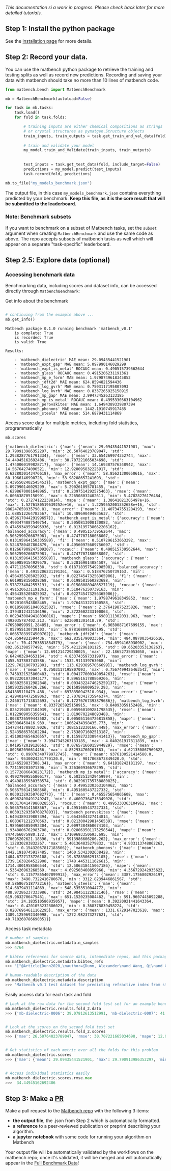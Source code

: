

*This documentation si a work in progress. Please check back later for more detailed tutorials.*


## Step 1: Install the python package

See the [installation page](installation.md) for more details.


## Step 2: Record your data.

You can use the matbench python package to retrieve the training and testing splits as well as
record new predictions. Recording and saving your data with matbench should take no more than 
10 lines of matbench code.

```python
from matbench.bench import MatbenchBenchmark

mb = MatbenchBenchmark(autoload=False)

for task in mb.tasks:
    task.load()
    for fold in task.folds:

        # training inputs are either chemical compositions as strings
        # or crystal structures as pymatgen.Structure objects
        train_inputs, train_outputs = task.get_train_and_val_data(fold)
        
        # train and validate your model
        my_model.train_and_Validate(train_inputs, train_outputs)
        
        
        test_inputs = task.get_test_data(fold, include_target=False)
        predictions = my_model.predict(test_inputs)
        task.record(fold, predictions)

mb.to_file("my_models_benchmark.json")

```

The output file, in this case `my_models_benchmark.json` contains everything predicted by your 
benchmark. **Keep this file, as it is the core result that will be submitted to the leaderboard.**


### Note: Benchmark subsets
If you want to benchmark on a subset of Matbench tasks, set the `subset` argument when creating `MatbenchBenchmark`
and use the same code as above. The repo accepts subsets of matbench tasks as well which will appear on a separate "task-specific" leaderboard.


## Step 2.5: Explore data (optional)

### Accessing benchmark data

Benchmarking data, including scores and dataset info, can be accessed directly through `MatbenchBenchmark`:


Get info about the benchmark
```python

# continuing from the example above ...
mb.get_info()
```

```
Matbench package 0.1.0 running benchmark 'matbench_v0.1'
	is complete: True
	is recorded: True
	is valid: True

Results:

	- 'matbench_dielectric' MAE mean: 29.09435441521901
	- 'matbench_expt_gap' MAE mean: 5.097990146029299
	- 'matbench_expt_is_metal' ROCAUC mean: 0.490515739562644
	- 'matbench_glass' ROCAUC mean: 0.4915206231191361
	- 'matbench_mp_e_form' MAE mean: 1.9798749618345852
	- 'matbench_jdft2d' MAE mean: 624.8594821594436
	- 'matbench_log_gvrh' MAE mean: 0.7503117195807093
	- 'matbench_log_kvrh' MAE mean: 0.8337265925158915
	- 'matbench_mp_gap' MAE mean: 3.9947345263133185
	- 'matbench_mp_is_metal' ROCAUC mean: 0.4995330363104962
	- 'matbench_perovskites' MAE mean: 1.6494389339807394
	- 'matbench_phonons' MAE mean: 1442.1910745917485
	- 'matbench_steels' MAE mean: 514.6879431114869
```


Access score data for multiple metrics, including fold statistics, programmatically
```python
mb.scores
```

```
{'matbench_dielectric': {'mae': {'mean': 29.09435441521901, 'max': 29.790913986352297, 'min': 26.50764023789047, 'std': 1.2938287761791334}, 'rmse': {'mean': 33.654269974352744, 'max': 34.44945162692406, 'min': 30.707221665034698, 'std': 1.4740060199828717}, 'mape': {'mean': 14.169387576348942, 'max': 14.56764274096521, 'min': 12.928095832225917, 'std': 0.6228030143476618}, 'max_error': {'mean': 58.85621300050616, 'max': 60.1966146990726, 'min': 53.98208657241693, 'std': 2.4395502402545453}}, 'matbench_expt_gap': {'mae': {'mean': 5.097990146029299, 'max': 5.290261095781455, 'min': 4.6298670001648965, 'std': 0.2397514292575463}, 'rmse': {'mean': 6.006638705150991, 'max': 6.226508032402611, 'min': 5.47028276176484, 'std': 0.27274122238814}, 'mape': {'mean': 1.38641021305497e+16, 'max': 1.5276180519639252e+16, 'min': 1.2259552001352658e+16, 'std': 986247659935790.8}, 'max_error': {'mean': 11.407347551284193, 'max': 11.688512264782567, 'min': 10.489690494035637, 'std': 0.45961704429199657}}, 'matbench_expt_is_metal': {'accuracy': {'mean': 0.4903474887540754, 'max': 0.5050813008130082, 'min': 0.47459349593495936, 'std': 0.013195738662206162}, 'balanced_accuracy': {'mean': 0.490515739562644, 'max': 0.5052590266875981, 'min': 0.4747707180038007, 'std': 0.013195964150335589}, 'f1': {'mean': 0.5107296153663292, 'max': 0.5248780487804879, 'min': 0.49560975609756097, 'std': 0.012667909247509207}, 'rocauc': {'mean': 0.490515739562644, 'max': 0.5052590266875981, 'min': 0.4747707180038007, 'std': 0.013195964150335589}}, 'matbench_glass': {'accuracy': {'mean': 0.5059859154929578, 'max': 0.528169014084507, 'min': 0.477112676056338, 'std': 0.018718357549298598}, 'balanced_accuracy': {'mean': 0.4915206231191361, 'max': 0.518476250739163, 'min': 0.4564355205025932, 'std': 0.022745473256365906}, 'f1': {'mean': 0.6019858156028368, 'max': 0.6198581560283688, 'min': 0.5787234042553191, 'std': 0.015080889486527119}, 'rocauc': {'mean': 0.4915206231191361, 'max': 0.518476250739163, 'min': 0.4564355205025932, 'std': 0.022745473256365906}}, 'matbench_mp_e_form': {'mae': {'mean': 1.9798749618345852, 'max': 1.9820103943808465, 'min': 1.9764313221160588, 'std': 0.0018588951040352502}, 'rmse': {'mean': 2.376419875235826, 'max': 2.3794812432136196, 'min': 2.3722602233100063, 'std': 0.0023430849418330816}, 'mape': {'mean': 6989111302031.963, 'max': 7492035787402.213, 'min': 6236081301418.79, 'std': 476980899991.28485}, 'max_error': {'mean': 6.9650087167699155, 'max': 7.057955130739103, 'min': 6.878168095265195, 'std': 0.06657839974500762}}, 'matbench_jdft2d': {'mae': {'mean': 624.8594821594436, 'max': 662.8351790033564, 'min': 484.0870035426516, 'std': 70.41763851884579}, 'rmse': {'mean': 754.6594168930902, 'max': 802.851398577492, 'min': 575.4212296101125, 'std': 89.65203353138263}, 'mape': {'mean': 12.691214729498025, 'max': 22.18652735053058, 'min': 9.642403294653164, 'std': 4.833743597331997}, 'max_error': {'mean': 1455.537803743586, 'max': 1532.911339763068, 'min': 1229.7021907932801, 'std': 113.62938957056699}}, 'matbench_log_gvrh': {'mae': {'mean': 0.7503117195807093, 'max': 0.7567499426463542, 'min': 0.7458321525860483, 'std': 0.004177000349054263}, 'rmse': {'mean': 0.8922201073043177, 'max': 0.8965161788869266, 'min': 0.8860255812982848, 'std': 0.0034322474625259137}, 'mape': {'mean': 15059325260426.266, 'max': 26158506009539.293, 'min': 4541885118479.488, 'std': 6978350942510.934}, 'max_error': {'mean': 2.4294014472589063, 'max': 2.7078341735946374, 'min': 2.2460171713812693, 'std': 0.17276767393879686}}, 'matbench_log_kvrh': {'mae': {'mean': 0.8337265925158915, 'max': 0.84093059152486, 'min': 0.8252194857104939, 'std': 0.005960109281798535}, 'rmse': {'mean': 1.0122909056359641, 'max': 1.0190702248693488, 'min': 1.0038726599443502, 'std': 0.005051164726815858}, 'mape': {'mean': 5205086458416.939, 'max': 10062434398435.773, 'min': 1547244178802.9026, 'std': 3081512230166.448}, 'max_error': {'mean': 2.5243586576102204, 'max': 2.7538971602513187, 'min': 2.4510034654636557, 'std': 0.11592723389441413}}, 'matbench_mp_gap': {'mae': {'mean': 3.9947345263133185, 'max': 4.040261917311839, 'min': 3.8419572019120563, 'std': 0.07657166015944829}, 'rmse': {'mean': 4.802562096614456, 'max': 4.852934760261583, 'min': 4.621350867969822, 'std': 0.09070340779972745}, 'mape': {'mean': 9376100521414580.0, 'max': 9530024251770120.0, 'min': 9017068673849420.0, 'std': 191246529837308.34}, 'max_error': {'mean': 9.641818242181197, 'max': 9.721159283071396, 'min': 9.326360936678295, 'std': 0.15772886643823172}}, 'matbench_mp_is_metal': {'accuracy': {'mean': 0.49927909555806177, 'max': 0.5032513429459994, 'min': 0.49498185930358574, 'std': 0.002961735738880825}, 'balanced_accuracy': {'mean': 0.4995330363104962, 'max': 0.5035756141508568, 'min': 0.4951605437227332, 'std': 0.003013293507682773}, 'f1': {'mean': 0.465575654865608, 'max': 0.46982498491249247, 'min': 0.46097364715349026, 'std': 0.0031704147980028555}, 'rocauc': {'mean': 0.4995330363104962, 'max': 0.5035756141508567, 'min': 0.4951605437227331, 'std': 0.0030132935076827893}}, 'matbench_perovskites': {'mae': {'mean': 1.6494389339807394, 'max': 1.6643604327414814, 'min': 1.6083671212370563, 'std': 0.02130042981456539}, 'rmse': {'mean': 1.9895605050492304, 'max': 2.0097384860674103, 'min': 1.9348806762983708, 'std': 0.028069501175258544}, 'mape': {'mean': 8474366075980.172, 'max': 17109693350693.695, 'min': 170695202621.18396, 'std': 5913986606286.262}, 'max_error': {'mean': 5.122830203832267, 'max': 5.401364835279832, 'min': 4.933113748862263, 'std': 0.15432057817183506}}, 'matbench_phonons': {'mae': {'mean': 1442.1910745917485, 'max': 1460.5342302638428, 'min': 1404.6727173726108, 'std': 19.87835062913105}, 'rmse': {'mean': 1739.1638204522908, 'max': 1748.4453111626615, 'min': 1714.4001958506544, 'std': 12.506318415067186}, 'mape': {'mean': 4.535426963268569, 'max': 4.692503460859966, 'min': 4.356729242935622, 'std': 0.11577855407899913}, 'max_error': {'mean': 3387.1756802926197, 'max': 3490.7322416780676, 'min': 3312.8239446861567, 'std': 60.586867518772216}}, 'matbench_steels': {'mae': {'mean': 514.6879431114869, 'max': 548.5353510044772, 'min': 488.97286237333986, 'std': 24.98451122832146}, 'rmse': {'mean': 619.9832706475461, 'max': 651.1520235084482, 'min': 591.9607445092288, 'std': 24.183510586935057}, 'mape': {'mean': 0.39220921441643364, 'max': 0.4201053232886023, 'min': 0.368378839458224, 'std': 0.02076964611162295}, 'max_error': {'mean': 1331.6729147023618, 'max': 1389.1259692340998, 'min': 1272.982373277621, 'std': 40.71026078669035}}}
```

Access task metadata

```python
# number of samples
mb.matbench_dielectric.metadata.n_samples
>>> 4764

# bibtex references for source data, intemediate repos, and this package
mb.matbench_dielectric.metadata.bibtex_refs
>>> '["@Article{Dunn2020,\nauthor={Dunn, Alexander\nand Wang, Qi\nand Ganose, Alex\nand Dopp, ...'

# human-readable description of the data
mb.matbench_dielectric.metadata.description
>>> 'Matbench v0.1 test dataset for predicting refractive index from structure. Adapted from Materials Project database. Removed entries having a formation energy (or energy above the convex hull) more than 150meV and those having refractive indices less than 1 and those containing noble gases. Retrieved April 2, 2019. For benchmarking w/ nested cross validation, the order of the dataset must be identical to the retrieved data; refer to the Automatminer/Matbench publication for more details.'

```



Easily access data for each task and fold
```python
# Look at the raw data for the second fold test set for an example benchmark on matbench_dielectric
mb.matbench_dielectric.results.fold_2.data
>>> {'mb-dielectric-0006': 39.07812613512991, 'mb-dielectric-0007': 41.33770582195621, 'mb-dielectric-0012': 45.125030619739405, ...}


# Look at the scores on the second fold test set
mb.matbench_dielectric.results.fold_2.scores
>>> {'mae': 26.50764023789047, 'rmse': 30.707221665034698, 'mape': 12.928095832225917, 'max_error': 53.98208657241693}


# Get statistics of each metric over all the folds for this problem
mb.matbench_dielectric.scores
>>> {'mae': {'mean': 29.09435441521901, 'max': 29.790913986352297, 'min': 26.50764023789047, 'std': 1.2938287761791334}, 'rmse': {'mean': 33.654269974352744, 'max': 34.44945162692406, 'min': 30.707221665034698, 'std': 1.4740060199828717}, 'mape': {'mean': 14.169387576348942, 'max': 14.56764274096521, 'min': 12.928095832225917, 'std': 0.6228030143476618}, 'max_error': {'mean': 58.85621300050616, 'max': 60.1966146990726, 'min': 53.98208657241693, 'std': 2.4395502402545453}}


# Access individual statistics easily
mb.matbench_dielectric.scores.rmse.max
>>>  34.44945162692406
```


## Step 3: Make a [PR](https://guides.github.com/activities/hello-world/#:~:text=Pull%20Requests%20are%20the%20heart,merge%20them%20into%20their%20branch.&text=You%20can%20even%20open%20pull,repository%20and%20merge%20them%20yourself.)

Make a pull request to the [Matbench repo](https://github.com/hackingmaterials/matbench) with the following 3 items:

- **the output file**, the .json from Step 2 which is automatically formatted.
- **a reference** to a peer-reviewed publication or preprint describing your algorithm.
- **a jupyter notebook** with some code for running your algorithm on Matbench


Your output file will be automatically validated by the workflows on the matbench repo; once it's validated, it will be merged and will
automatically appear in the [Full Benchmark Data](full_benchmark_data.md)!
